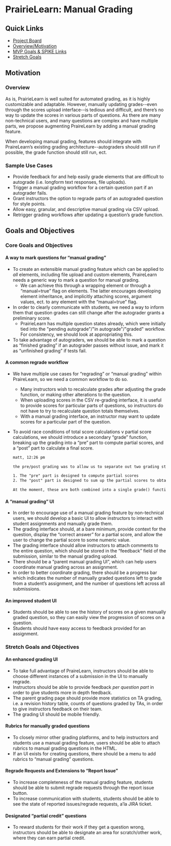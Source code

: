 # PrairieLearn: Manual Grading

## Quick Links

- [Project Board](https://github.com/PrairieLearn/PrairieLearn/projects/9)
- [Overview/Motivation](##Motivation)
- [MVP Goals & SPIKE Links](###Core-Goals-and-Objectives)
- [Stretch Goals](###Stretch-Goals-and-Objectives)

## Motivation

### Overview

As is, PrairieLearn is well suited for automated grading, as it is highly customizable and adaptable. However, manually updating grades--even through the scores upload interface--is tedious and difficult, and there’s no way to update the scores in various parts of questions. As there are many non-technical users, and many questions are complex and have multiple parts, we propose augmenting PraireLearn by adding a manual grading feature.

When developing manual grading, features should integrate with PraireLearn’s existing grading architecture--autograders should still run if possible, the grade function should still run, ect.

### Sample Use Cases

- Provide feedback for and help easily grade elements that are difficult to autograde (i.e. longform text responses, file uploads).
- Trigger a manual grading workflow for a certain question part if an autograder fails.
- Grant instructors the option to regrade parts of an autograded question for style points.
- Allow easy, granular, and descriptive manual grading via CSV upload.
- Retrigger grading workflows after updating a question’s grade function.

## Goals and Objectives

### Core Goals and Objectives

#### **A way to mark questions for “manual grading”**

- To create an extensible manual grading feature which can be applied to _all_ elements, including file upload and custom elements, PraireLearn needs a generic way to mark a question for manual grading.
  - We can achieve this through a wrapping element or through a “manual=true” flag on elements. The latter encourages developing element inheritance, and implicitly attaching scores, argument values, ect. to any element with the “manual=true” flag.
- In order to clearly communicate with students, we need a way to inform them that question grades can still change after the autograder grants a preliminary score.
  - PrairieLearn has multiple question states already, which were initially tied into the "pending autograde"/"in autograde"/"graded" workflow. For consistency, we should look at appropriating this.
- To take advantage of autograders, we should be able to mark a question as “finished grading” if an autograder passes without issue, and mark it as “unfinished grading” if tests fail.

#### **A common regrade** **workflow**

- We have multiple use cases for “regrading” or “manual grading” within PraireLearn, so we need a common workflow to do so.
  - Many instructors wish to recalculate grades after adjusting the grade function, or making other alterations to the question.
  - When uploading scores in the CSV re-grading interface, it is useful to provide scores for particular parts of questions, so instructors do not have to try to recalculate question totals themselves.
  - With a manual grading interface, an instructor may want to update scores for a particular part of the question.
- To avoid race conditions of total score calculations v partial score calculations, we should introduce a secondary “grade” function, breaking up the grading into a “pre” part to compute partial scores, and a “post” part to calculate a final score.

  ```txt
  matt, 12:26 pm

  the pre/post grading was to allow us to separate out two grading stages:

  1. The "pre" part is designed to compute partial scores
  2. The "post" part is designed to sum up the partial scores to obtain the total scores.

  At the moment, these are both combined into a single grade() function. But if we seperate them then we can insert manual grading between these two stages
  ```

#### **A “manual grading” UI**

- In order to encourage use of a manual grading feature by non-technical users, we should develop a basic UI to allow instructors to interact with student assignments and manually grade them.
- The grading interface should, at a bare minimum, provide context for the question, display the “correct answer” for a partial score, and allow the user to change the partial score to some numeric value.
- The grading interface should allow instructors to attach comments to the entire question, which should be stored in the “feedback” field of the submission, similar to the manual grading upload.
- There should be a “parent manual grading UI”, which can help users coordinate manual grading across an assignment.
- In order to better coordinate grading, there should be a progress bar which indicates the number of manually graded questions left to grade from a student’s assignment, and the number of questions left across all submissions.

#### **An improved student UI**

- Students should be able to see the history of scores on a given manually graded question, so they can easily view the progression of scores on a question.
- Students should have easy access to feedback provided for an assignment.

### Stretch Goals and Objectives

#### **An enhanced grading UI**

- To take full advantage of PraireLearn, instructors should be able to choose different instances of a submission in the UI to manually regrade.
- Instructors should be able to provide feedback _per question part_ in order to give students more in depth feedback.
- The parent grading page should provide more statistics on TA grading, i.e. a revision history table, counts of questions graded by TAs, in order to give instructors feedback on their team.
- The grading UI should be mobile friendly.

#### **Rubrics for manually graded questions**

- To closely mirror other grading platforms, and to help instructors and students use a manual grading feature, users should be able to attach rubrics to manual grading questions in the HTML.
- If an UI exists for creating questions, there should be a menu to add rubrics to “manual grading” questions.

#### **Regrade Requests and Extensions to “Report Issue”**

- To increase completeness of the manual grading feature, students should be able to submit regrade requests through the report issue button.
- To increase communication with students, students should be able to see the state of reported issues/regrade requests, a’la JIRA ticket.

#### **Designated “partial credit” questions**

- To reward students for their work if they get a question wrong, instructors should be able to designate an area for scratch/other work, where they can earn partial credit.

